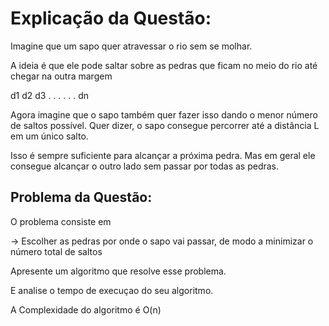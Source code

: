# Explicação da Questão:
Imagine que um sapo quer atravessar o rio sem se molhar.


A ideia é que ele pode saltar sobre as pedras que ficam no meio do rio até chegar na outra margem


d1 d2 d3 . . . . . . dn


Agora imagine que o sapo também quer fazer isso dando o menor número de saltos possível.
Quer dizer, o sapo consegue percorrer até a distância L em um único salto.


Isso é sempre suficiente para alcançar a próxima pedra.
Mas em geral ele consegue alcançar o outro lado sem passar por todas as pedras.
## Problema da Questão:
O problema consiste em


→ Escolher as pedras por onde o sapo vai passar, de modo a minimizar o número total de saltos


Apresente um algoritmo que resolve esse problema.


E analise o tempo de execuçao do seu algoritmo.


A Complexidade do algoritmo é O(n)

